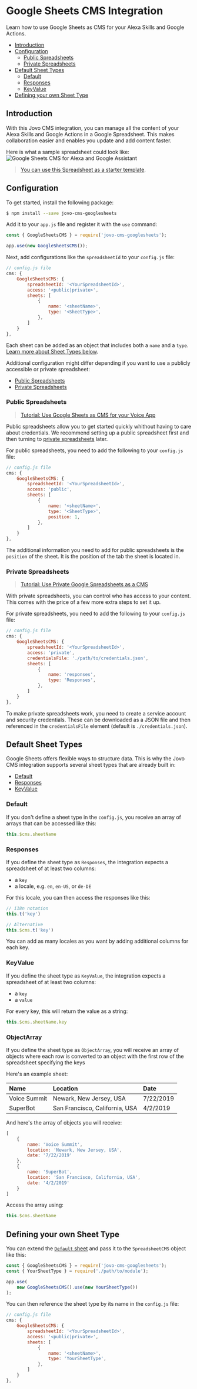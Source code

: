 # Google Sheets CMS Integration

Learn how to use Google Sheets as CMS for your Alexa Skills and Google Actions.

* [Introduction](#introduction)
* [Configuration](#configuration)
   * [Public Spreadsheets](#public-spreadsheets)
   * [Private Spreadsheets](#private-spreadsheets)
* [Default Sheet Types](#default-sheet-types)
   * [Default](#default)
   * [Responses](#responses)
   * [KeyValue](#keyvalue)
* [Defining your own Sheet Type](#defining-your-own-sheet-type)


## Introduction

With this Jovo CMS integration, you can manage all the content of your Alexa Skills and Google Actions in a Google Spreadsheet. This makes collaboration easier and enables you update and add content faster.

Here is what a sample spreadsheet could look like:
![Google Sheets CMS for Alexa and Google Assistant](../../img/cms-sample-google-sheets.jpg)

> [You can use this Spreadsheet as a starter template](https://docs.google.com/spreadsheets/d/1vgz5oZca1J7a37qV_nkwWK2ryYSCyh8008SsjLf5-Sk/).

## Configuration

To get started, install the following package:

```sh
$ npm install --save jovo-cms-googlesheets
```

Add it to your `app.js` file and register it with the `use` command:

```javascript
const { GoogleSheetsCMS } = require('jovo-cms-googlesheets');

app.use(new GoogleSheetsCMS());
```

Next, add configurations like the `spreadsheetId` to your `config.js` file:

```javascript
// config.js file
cms: {
    GoogleSheetsCMS: {
        spreadsheetId: '<YourSpreadsheetId>',
        access: '<public|private>',
        sheets: [
            {
                name: '<sheetName>',
                type: '<SheetType>',
            },
        ]
    }
},
```
Each sheet can be added as an object that includes both a `name` and a `type`. [Learn more about Sheet Types below](#default-sheet-types).


Additional configuration might differ depending if you want to use a publicly accessible or private spreadsheet:

* [Public Spreadsheets](#public-spreadsheets)
* [Private Spreadsheets](#private-spreadsheets)

### Public Spreadsheets

> [Tutorial: Use Google Sheets as CMS for your Voice App](https://www.jovo.tech/tutorials/google-sheets-cms)

Public spreadsheets allow you to get started quickly whithout having to care about credentials. We recommend setting up a public spreadsheet first and then turning to [private spreadsheets](#private-spreadsheets) later.

For public spreadsheets, you need to add the following to your `config.js` file:

```javascript
// config.js file
cms: {
    GoogleSheetsCMS: {
        spreadsheetId: '<YourSpreadsheetId>',
        access: 'public',
        sheets: [
            {
                name: '<sheetName>',
                type: '<SheetType>',
                position: 1,
            },
        ]
    }
},
```

The additional information you need to add for public spreadsheets is the `position` of the sheet. It is the position of the tab the sheet is located in.


### Private Spreadsheets

> [Tutorial: Use Private Google Spreadsheets as a CMS](https://www.jovo.tech/tutorials/google-spreadsheet-private-cms)

With private spreadsheets, you can control who has access to your content. This comes with the price of a few more extra steps to set it up.

For private spreadsheets, you need to add the following to your `config.js` file:

```javascript
// config.js file
cms: {
    GoogleSheetsCMS: {
        spreadsheetId: '<YourSpreadsheetId>',
        access: 'private',
        credentialsFile: './path/to/credentials.json',
        sheets: [
            {
                name: 'responses',
                type: 'Responses',
            },
        ]
    }
},
```

To make private spreadsheets work, you need to create a service account and security credentials. These can be downloaded as a JSON file and then referenced in the `credentialsFile` element (default is `./credentials.json`).


## Default Sheet Types

Google Sheets offers flexible ways to structure data. This is why the Jovo CMS integration supports several sheet types that are already built in:

* [Default](#default)
* [Responses](#responses)
* [KeyValue](#keyvalue)

### Default

If you don't define a sheet type in the `config.js`, you receive an array of arrays that can be accessed like this:

```javascript
this.$cms.sheetName
```

### Responses

If you define the sheet type as `Responses`, the integration expects a spreadsheet of at least two columns:
* a `key`
* a locale, e.g. `en`, `en-US`, or `de-DE`

For this locale, you can then access the responses like this:

```javascript
// i18n notation
this.t('key')

// Alternative
this.$cms.t('key')
```

You can add as many locales as you want by adding additional columns for each key.


### KeyValue

If you define the sheet type as `KeyValue`, the integration expects a spreadsheet of at least two columns:
* a `key`
* a `value`

For every key, this will return the value as a string:

```javascript
this.$cms.sheetName.key
```

### ObjectArray

If you define the sheet type as `ObjectArray`, you will receive an array of objects where each row is converted to an object with the first row of the spreadsheet specifying the keys

Here's an example sheet:

Name | Location | Date
:--- | :--- | :---
Voice Summit | Newark, New Jersey, USA | 7/22/2019
SuperBot | San Francisco, California, USA | 4/2/2019

And here's the array of objects you will receive:

```javascript
[ 
    { 
        name: 'Voice Summit',
        location: 'Newark, New Jersey, USA',
        date: '7/22/2019' 
    },
    {
        name: 'SuperBot',
        location: 'San Francisco, California, USA',
        date: '4/2/2019' 
    }
]
```

Access the array using:

```javascript
this.$cms.sheetName
```

## Defining your own Sheet Type

You can extend the [`Default` sheet](#default) and pass it to the `SpreadsheetCMS` object like this:

```javascript
const { GoogleSheetsCMS } = require('jovo-cms-googlesheets');
const { YourSheetType } = require('./path/to/module');

app.use(
    new GoogleSheetsCMS().use(new YourSheetType())
);
```
You can then reference the sheet type by its name in the `config.js` file:

```javascript
// config.js file
cms: {
    GoogleSheetsCMS: {
        spreadsheetId: '<YourSpreadsheetId>',
        access: '<public|private>',
        sheets: [
            {
                name: '<sheetName>',
                type: 'YourSheetType',
            },
        ]
    }
},
```



<!--[metadata]: {"description": "Learn how to use Google Sheets as CMS for your Alexa Skills and Google Actions.",
"route": "cms/google-sheets" }-->
